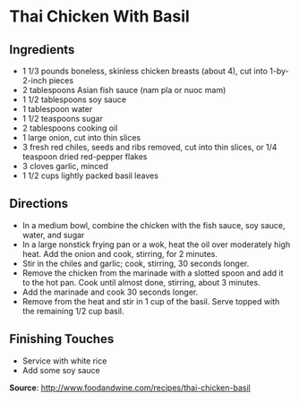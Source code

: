 # Thai Chicken With Basil

## Ingredients
* 1 1/3 pounds boneless, skinless chicken breasts (about 4), cut into 1-by-2-inch pieces
* 2 tablespoons Asian fish sauce (nam pla or nuoc mam)
* 1 1/2 tablespoons soy sauce
* 1 tablespoon water
* 1 1/2 teaspoons sugar
* 2 tablespoons cooking oil
* 1 large onion, cut into thin slices
* 3 fresh red chiles, seeds and ribs removed, cut into thin slices, or 1/4 teaspoon dried red-pepper flakes
* 3 cloves garlic, minced
* 1 1/2 cups lightly packed basil leaves


## Directions
* In a medium bowl, combine the chicken with the fish sauce, soy sauce, water, and sugar
* In a large nonstick frying pan or a wok, heat the oil over moderately high heat. Add the onion and cook, stirring, for 2 minutes.
* Stir in the chiles and garlic; cook, stirring, 30 seconds longer.
* Remove the chicken from the marinade with a slotted spoon and add it to the hot pan. Cook until almost done, stirring, about 3 minutes.
* Add the marinade and cook 30 seconds longer.
* Remove from the heat and stir in 1 cup of the basil. Serve topped with the remaining 1/2 cup basil.

## Finishing Touches
* Service with white rice
* Add some soy sauce




**Source**: http://www.foodandwine.com/recipes/thai-chicken-basil